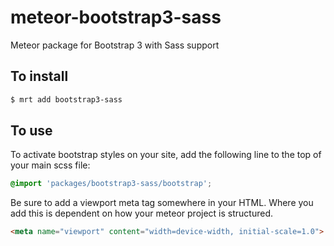 meteor-bootstrap3-sass
======================

Meteor package for Bootstrap 3 with Sass support

To install
----------

```sh
$ mrt add bootstrap3-sass
```

To use
------

To activate bootstrap styles on your site, add the following line to the top of your main scss file:

```scss
@import 'packages/bootstrap3-sass/bootstrap';
```

Be sure to add a viewport meta tag somewhere in your HTML. Where you add this is dependent on how your meteor project is structured.

```html
<meta name="viewport" content="width=device-width, initial-scale=1.0">
```